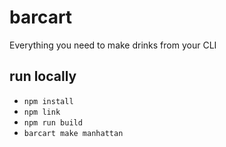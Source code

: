 # barcart

Everything you need to make drinks from your CLI

## run locally
* `npm install`
* `npm link`
* `npm run build`
* `barcart make manhattan`
